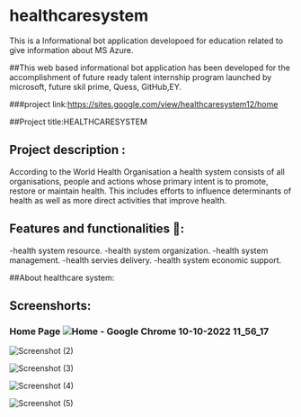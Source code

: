 # healthcaresystem
This is a Informational bot application developoed for education related to give information about MS Azure.

##This web based informational bot application has been developed for the accomplishment of future ready talent internship program launched by microsoft, future skil prime, Quess, GitHub,EY.

###project link:https://sites.google.com/view/healthcaresystem12/home

##Project title:HEALTHCARESYSTEM

## Project description  :  
According to the World Health Organisation a health system consists of all organisations, people and actions whose primary intent is to promote, restore or maintain health. This includes efforts to influence determinants of health as well as more direct activities that improve health.

## Features and functionalities 🧐:
-health system resource.
-health system organization.
-health system management.
-health servies delivery.
-health system economic support.

##About healthcare system:

## Screenshorts:
### Home Page ![Home - Google Chrome 10-10-2022 11_56_17](https://user-images.githubusercontent.com/113018370/194808752-cb383913-f862-4b43-85ca-c20790e4884d.png)
              

              
![Screenshot (2)](https://user-images.githubusercontent.com/113018370/195062005-a731ea89-9de6-407f-8ec6-bd85f407fe51.png)

![Screenshot (3)](https://user-images.githubusercontent.com/113018370/195062856-ca227fbb-694d-45b9-bede-93c7d352e80b.png)

![Screenshot (4)](https://user-images.githubusercontent.com/113018370/195063777-137fa8dc-9728-4474-be69-412ba1a027d8.png)

![Screenshot (5)](https://user-images.githubusercontent.com/113018370/195064935-a58fab68-ce6e-4e20-b64f-321e896ef0d3.png)
